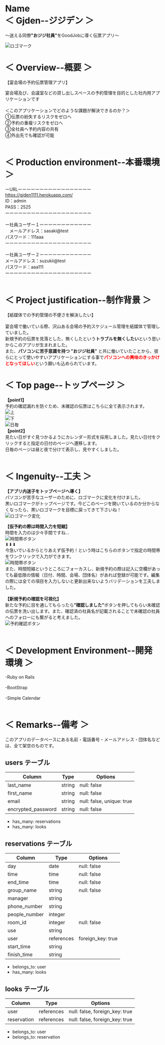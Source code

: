 # Name<br>＜ Gjden--ジジデン ＞
〜迷える同僚<b>"おジジ社員"</b>をGoodJobに導く伝票アプリ〜<br>

![ロゴマーク](ロゴまーく.png)

# ＜ Overview--概要 ＞
【宴会場の予約伝票管理アプリ】<br>

宴会場及び、会議室などの貸し出しスペースの予約管理を目的とした社内用アプリケーションです<br>
<br>
＜このアプリケーションでどのような課題が解決できるのか？＞<br>
①伝票の紛失するリスクをゼロへ<br>
②予約の重複リスクをゼロへ<br>
③全社員へ予約内容の共有<br>
④外出先でも確認が可能<br>
<br>
# ＜ Production environment--本番環境 ＞
ーURLーーーーーーーーーーーーーーーーー<br>
https://gjden1111.herokuapp.com/ <br>
ID：admin<br>
PASS：2525<br>
ーーーーーーーーーーーーーーーーーーーー<br>
<br>
ー社員ユーザー１ーーーーーーーーーーーー<br>
　メールアドレス：sasaki@test<br>
 パスワード：111aaa<br>
ーーーーーーーーーーーーーーーーーーーー<br>
<br>
ー社員ユーザー２ーーーーーーーーーーーー<br>
メールアドレス：suzukii@test <br>
パスワード：aaa111 <br>
ーーーーーーーーーーーーーーーーーーーー<br>
<br>
# ＜ Project justification--制作背景 ＞
【紙媒体での予約管理の不便さを解決したい】<br>
<br>
宴会場で働いている際、沢山ある会場の予約スケジュール管理を紙媒体で管理していました。<br>
新規予約の伝票を見落とした、無くしたという<b>トラブルを無くしたい</b>という思いからこのアプリが生まれました。<br>
また、<b>パソコンに苦手意識を持つ ”おジジ社員”</b> と共に働いていたことから、彼らにとって使いやすいアプリケーションにする事で<b><span style="color: red">パソコンへの興味のきっかけとなってほしい</span></b>という願いも込められています。
<br>

# ＜ Top page--トップページ ＞
<b>【point1】</b><br>
予約の確認漏れを防ぐため、未確認の伝票はこちらに全て表示されます。<br>
![上](上ポイント.jpeg)<br>
![下](２４日をクリック.jpeg)<br>
![日毎](２４日ページ.jpeg)<br>
<b>【point2】</b><br>
見たい日がすぐ見つかるようにカレンダー形式を採用しました。見たい日付をクリックすると指定の日付のページへ遷移します。<br>
日毎のページは昼と夜で分けて表示し、見やすくしました。<br>
<br>
# ＜ Ingenuity--工夫 ＞
<b>【アプリ内迷子をトップページへ導く】</b><br>
パソコンが苦手なユーザーのために、ロゴマークに変化を付けました。<br>黒いロゴマークがトップページです。今どこのページを開いているのか分からなくなったら、黒いロゴマークを目標に戻ってきて下さいね！<br>
![ロゴマーク変化](アプリ迷子.gif)<br>

<b>【仮予約の際は時間入力を短縮】</b><br>
時間を入力のは少々手間ですね…<br>
![時間帯ボタン](時間入力.gif)<br>
⬇︎⬇︎⬇︎<br>
今急いでいるからとりあえず仮予約！という時はこちらのボタンで指定の時間帯をワンクリックで入力ができます。<br>
![時間帯ボタン](時間帯ボタン.gif)<br>
また、時間短縮というところにフォーカスし、新規予約の際は記入に空欄があっても最低限の情報（日付、時間、会場、団体名）があれば登録が可能です。編集の際には全ての項目を入力しないと更新出来ないようバリデーションを工夫しました。<br>
<br>
<b>【新規予約の確認を可視化】</b><br>
新たな予約に目を通してもらったら<b>”確認しました”</b>ボタンを押してもらい未確認の伝票を洗い出します。また、確認済の社員名が記載されることで未確認の社員へのフォローにも繋がると考えました。<br>
![予約確認ボタン](予約確認.gif)<br>
<br>
# ＜ Development Environment--開発環境 ＞
-Ruby on Rails<br>
<br>
-BootStrap<br>
<br>
-Simple Calendar<br>
<br>
# ＜ Remarks--備考 ＞
このアプリのデータベースにある名前・電話番号・メールアドレス・団体名などは、全て架空のものです。
<br>
## users テーブル

| Column             | Type   | Options                   |
| ------------------ | ------ | ------------------------- |
| last_name          | string | null: false               |
| first_name         | string | null: false               |
| email              | string | null: false, unique: true |
| encrypted_password | string | null: false               |

- has_many: reservations
- has_many: looks

## reservations テーブル

| Column        | Type       | Options                        |
| ------------- | ---------- | ------------------------------ |
| day           | date       | null: false                    |
| time          | time       | null: false                    |
| end_time      | time       | null: false                    |
| group_name    | string     | null: false                    |
| manager       | string     |                                |
| phone_number  | string     |                                |
| people_number | integer    |                                |
| room_id       | integer    | null: false                    |
| use           | string     |                                |
| user          | references | foreign_key: true              |
| start_time    | string     |                                |
| finish_time   | string     |                                |

- belongs_to: user
- has_many: looks

## looks テーブル

| Column      | Type        | Options                        |
| ----------- | ----------- | ------------------------------ |
| user        | references  | null: false, foreign_key: true |
| reservation | references  | null: false, foreign_key: true |

- belongs_to: user
- belongs_to: reservation
